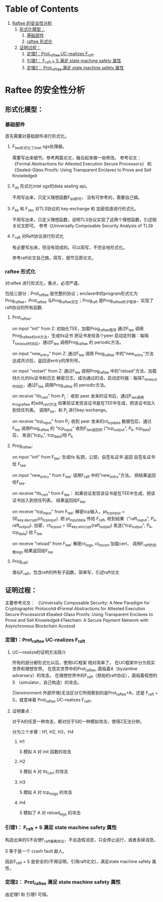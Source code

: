 
# Table of Contents

1.  [Raftee 的安全性分析](#orgddee888)
    1.  [形式化模型：](#orgbce4fa2)
        1.  [基础部件](#org3b5c30a)
        2.  [raftee 形式化](#org4763d27)
    2.  [证明过程：](#org15d24b7)
        1.  [定理1：Prot<sub>raftee</sub> UC-realizes F<sub>raft</sub>](#org8887814)
        2.  [引理1： F<sub>raft</sub> + S 满足 state machine safety 属性](#org73dfff6)
        3.  [定理2： Prot<sub>raftee</sub> 满足 state machine safety 属性](#org9ec7615)


<a id="orgddee888"></a>

# Raftee 的安全性分析


<a id="orgbce4fa2"></a>

## 形式化模型：


<a id="org3b5c30a"></a>

### 基础部件

首先需要对基础部件进行形式化。

1.  F<sub>tee形式化了intel</sub> sgx处理器。

    需要写出来细节。参考两篇论文，融合起来做一些修改。
    参考论文： 《Formal Abstractions for Attested Execution Secure Processors》
    和 《Sealed-Glass Proofs: Using Transparent Enclaves to Prove and Sell Knowledge》

2.  F<sub>ds</sub> 形式化intel sgx的data sealing api。

    不用写出来，只定义理想函数F<sub>ds即可</sub>。
    没有可参考的，需要自己搞。

3.  F<sub>ke</sub> 和 F<sub>sec</sub> 对TLS协议的 key-exchange 和 加密信道进行形式化。

    不用写出来，只定义理想函数，说明TLS协议实现了这两个理想函数，引述相关论文即可。
    参考《Universally Composable Security Analysis of TLS》

4.  F<sub>raft</sub> 对Raft协议进行形式化

    有必要写出来，但没有现成的。可以简写，不完全地形式化。
    
    参考raft论文自己搞，简写，细节见原论文。


<a id="org4763d27"></a>

### raftee 形式化

对raftee 进行形式化，重点，必须严谨。

包括三部分：Prot<sub>raftee</sub> 是完整的协议；enclave中的program形式化为Prog<sub>raftee</sub>，Prot<sub>raftee</sub> 与Prog<sub>raftee交互</sub>；Prog<sub>raft</sub> 是Prog<sub>raftee的子程序</sub>，实现了raft协议的所有函数.

1.  Prot<sub>raftee</sub>:

    on input "init" from Z:
        初始化TEE，加载Prog<sub>raftee程序</sub>
        通过F<sub>tee</sub> 调用Prog<sub>raftee的init方法</sub>，生成tls证书
        把证书发给各个peer
        启动定时器：每隔T<sub>timeout时间后</sub>，通过F<sub>tee</sub> 调用Prog<sub>raftee</sub> 的 periodic方法。
    
    on input "new<sub>entry</sub>" from Z:
        通过F<sub>tee</sub> 调用 Prog<sub>raftee</sub> 中的"new<sub>entry</sub>"方法
        达成共识后，返回该entry的序列号。
    
    on input "restart" from Z:
        通过F<sub>tee</sub> 调用Prog<sub>raftee</sub> 中的"reload"方法，加载持久化的tls证书和日志
        解密日志，成功通过的话，启动定时器：每隔T<sub>timeout时间后</sub>，通过F<sub>tee</sub> 调用Prog<sub>raftee</sub> 的 periodic方法。
    
    on receive "tls<sub>cert</sub>" from P<sub>j</sub>：
        收到 peer 发来的证书后，通过F<sub>tee调用Prog</sub><sub>raftee</sub> 的add<sub>cert方法</sub>
        如果验证发现该证书是在TEE中生成，把该证书加入到信任列表。
        调用F<sub>ke</sub>，和 P<sub>j</sub> 进行key-exchange。
    
    on receive "tcp<sub>input</sub>" from P<sub>j</sub>:
        收到 peer 发来的ct<sub>tcp</sub><sub>data</sub> 数据包后，通过F<sub>tee</sub> 调用Prog<sub>raftee</sub> 的 "tcp<sub>input</sub>"
        收到F<sub>tee返回的</sub> ("tcp<sub>output</sub>", P<sub>k</sub>, tcp<sub>data</sub>) 后，
        发送("tcp<sub>in</sub>", tcp<sub>data</sub>)给 P<sub>k</sub>

2.  Prog<sub>raftee</sub>:

    on input "init" from F<sub>tee</sub>:
        生成tls 私钥，公钥，自签名证书
        返回 自签名证书 给 F<sub>tee</sub>.
    
    on input "new<sub>entry</sub>" from F<sub>tee</sub>:
        调用F<sub>raft</sub> 中的"new<sub>entry</sub>"方法。
        把结果返回给F<sub>tee</sub>.
    
    on receive "tls<sub>cert</sub>" from F<sub>tee</sub>：
        如果验证发现该证书是在TEE中生成，把该证书加入到信任列表。
        结果返回给F<sub>tee</sub>.
    
    on receive "tcp<sub>input</sub>" from F<sub>tee</sub>:
        解密tcp输入，pt<sub>tcp</sub><sub>input</sub> = SE<sub>key.decrypt</sub>(ct<sub>tcp</sub><sub>input</sub>).
        把 pt<sub>input</sub><sub>data</sub> 传给 F<sub>raft</sub>, 收到结果（"raft<sub>ouput</sub>", P<sub>k</sub>, raft<sub>output</sub>).
        加密，ct<sub>tcp</sub><sub>out</sub> = SE<sub>key.encrypt</sub>(raft<sub>output</sub>)
        发送("tcp<sub>output</sub>", P<sub>k</sub>, tcp<sub>data</sub>) 给 F<sub>tee</sub>
    
    on receive "reload" from F<sub>tee</sub>:
        解密ct<sub>logs</sub>, ct<sub>tls</sub><sub>cert</sub>
        加载cert，
        调用F<sub>raft的加载logs</sub>
        结果返回给F<sub>tee</sub>

3.  Prog<sub>raft</sub>:

    类似F<sub>raft</sub>，包含raft的所有子函数，简单写，引述raft论文


<a id="org15d24b7"></a>

## 证明过程：

主要参考论文：
《Universally Composable Security: A New Paradigm for Cryptographic Protocols》
《Formal Abstractions for Attested Execution Secure Processors》
《Sealed-Glass Proofs: Using Transparent Enclaves to Prove and Sell Knowledge》
《Teechain: A Secure Payment Network with Asynchronous Blockchain Access》


<a id="org8887814"></a>

### 定理1：Prot<sub>raftee</sub> UC-realizes F<sub>raft</sub>

1.  UC—realize的证明方法简介

    所有的部分都形式化以后，使用UC框架 相对简单了。
    在UC框架中分为现实世界和理想世界。
    在现实世界中的Prot<sub>raftee</sub>, 面临着A（byzantine advarsary）的攻击。
    在理想世界中的F<sub>raft</sub>（原始的raft协议），面临着假想的S （simulator，自己构造）的攻击。
    
    Z(environment 外部环境)无法区分它所观察到的是Prot<sub>raftee</sub>+A，还是 F<sub>raft</sub> + S，就意味着 Prot<sub>raftee</sub> UC-realizes F<sub>raft</sub>。

2.  证明重点：

    对于A的任意一种攻击，都对应于S的一种模拟攻击，使得Z无法分辨。
    
    分为三个步骤：H1, H2, H3，H4
    
    1.  H1
    
        S 模拟 A 对 init 函数的攻击
    
    2.  H2
    
        S 模拟 A 对 tls<sub>cert</sub> 的攻击
    
    3.  H3
    
        S 模拟 A 对 tcp<sub>msgs</sub> 的攻击
    
    4.  H4
    
        S 模拟了 A 对 reload<sub>logs</sub> 的攻击


<a id="org73dfff6"></a>

### 引理1： F<sub>raft</sub> + S 满足 state machine safety 属性

构造出来的S不会使F<sub>raft偏离协议</sub>，不会造假消息，只会停止运行，或者丢掉消息。

S 等于是一个 crash fault 敌人。

因此F<sub>raft</sub> + S 是安全的(不用证明，引用raft论文)，满足state machine safety 属性。


<a id="org9ec7615"></a>

### 定理2： Prot<sub>raftee</sub> 满足 state machine safety 属性

由定理1 和 引理1 可得。

